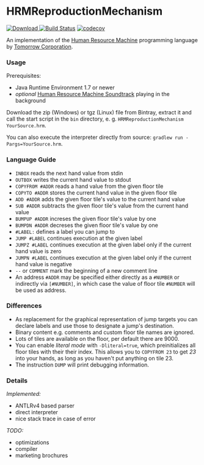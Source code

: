 # HRMReproductionMechanism

[ ![Download](https://api.bintray.com/packages/oreissig/maven/HRMReproductionMechanism/images/download.svg) ](https://bintray.com/oreissig/maven/HRMReproductionMechanism/_latestVersion)
[![Build Status](https://travis-ci.org/oreissig/HRMReproductionMechanism.svg)](https://travis-ci.org/oreissig/HRMReproductionMechanism)
[![codecov](https://codecov.io/gh/oreissig/HRMReproductionMechanism/branch/master/graph/badge.svg)](https://codecov.io/gh/oreissig/HRMReproductionMechanism)

An implementation of the [Human Resource Machine](http://tomorrowcorporation.com/humanresourcemachine) programming language by [Tomorrow Corporation](http://tomorrowcorporation.com).

### Usage

Prerequisites:
* Java Runtime Environment 1.7 or newer
* *optional* [Human Resource Machine Soundtrack](http://tomorrowcorporation.com/human-resource-machine-soundtrack) playing in the background

Download the zip (Windows) or tgz (Linux) file from Bintray, extract it and call the start script in the `bin` directory, e. g. `HRMReproductionMechanism YourSource.hrm`.

You can also execute the interpreter directly from source: `gradlew run -Pargs=YourSource.hrm`.

### Language Guide

* `INBOX` reads the next hand value from stdin
* `OUTBOX` writes the current hand value to stdout
* `COPYFROM #ADDR` reads a hand value from the given floor tile
* `COPYTO #ADDR` stores the current hand value in the given floor tile
* `ADD #ADDR` adds the given floor tile's value to the current hand value
* `SUB #ADDR` subtracts the given floor tile's value from the current hand value
* `BUMPUP #ADDR` increses the given floor tile's value by one
* `BUMPDN #ADDR` decreses the given floor tile's value by one
* `#LABEL:` defines a label you can jump to
* `JUMP #LABEL` continues execution at the given label
* `JUMPZ #LABEL` continues execution at the given label only if the current hand value is zero
* `JUMPN #LABEL` continues execution at the given label only if the current hand value is negative
* `--` or `COMMENT` mark the beginning of a new comment line
* An address `#ADDR` may be specified either directly as a `#NUMBER` or indirectly via `[#NUMBER]`, in which case the value of floor tile `#NUMBER` will be used as address.

### Differences

* As replacement for the graphical representation of jump targets you can declare labels and use those to designate a jump's destination.
* Binary content e.g. comments and custom floor tile names are ignored.
* Lots of tiles are available on the floor, per default there are 9000.
* You can enable _literal mode_ with `-Dliteral=true`, which preinitializes all floor tiles with their their index. This allows you to `COPYFROM 23` to get _23_ into your hands, as long as you haven't put anything on tile 23.
* The instruction `DUMP` will print debugging information.

### Details

_Implemented:_
* ANTLRv4 based parser
* direct interpreter
* nice stack trace in case of error

_TODO:_
* optimizations
* compiler
* marketing brochures
